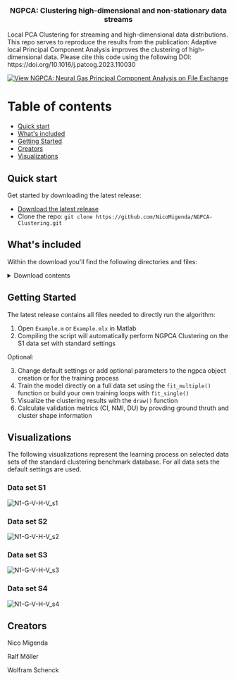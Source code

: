 <h3 align="center">NGPCA: Clustering high-dimensional and non-stationary data streams</h3>
Local PCA Clustering for streaming and high-dimensional data distributions. 
This repo serves to reproduce the results from the publication: Adaptive local Principal Component Analysis improves the clustering of high-dimensional data.
Please cite this code using the following DOI: https://doi.org/10.1016/j.patcog.2023.110030

[![View NGPCA: Neural Gas Principal Component Analysis on File Exchange](https://www.mathworks.com/matlabcentral/images/matlab-file-exchange.svg)](https://de.mathworks.com/matlabcentral/fileexchange/154316-ngpca-neural-gas-principal-component-analysis)

# Table of contents
- [Quick start](#quick-start)
- [What's included](#whats-included)
- [Getting Started](#getting-started)
- [Creators](#creators)
- [Visualizations](#visualizations)

## Quick start

Get started by downloading the latest release:

- [Download the latest release](https://github.com/NicoMigenda/NGPCA-Clustering/archive/refs/tags/NGPCA.zip)
- Clone the repo: `git clone https://github.com/NicoMigenda/NGPCA-Clustering.git`

## What's included

Within the download you'll find the following directories and files:

<details>
  <summary>Download contents</summary>

  ```text
  |-- Example_stationary.m
  |-- Example_stationary.mlx
  |-- README.md
  |-- Results
  |   `-- gif
  |       |-- s1_G_AR_S_V.gif
  |       |-- s2_G_AR_S_V.gif
  |       |-- s3_G_AR_S_V.gif
  |       `-- s4_G_AR_S_V.gif
  |-- data
  |   `-- s1.mat
  `-- ngpca
    |-- NGPCA.m
    |-- drawunits.m
    |-- eforrlsa.m
    |-- init.m
    |-- normalizedmi.m
    |-- plot_ellipse.m
    |-- potentialFunction.m
    |-- update.m
    |-- validate_CI.m
    `-- validate_NMI_DU.m

  ```
</details>

## Getting Started

The latest release contains all files needed to directly run the algorithm:

1. Open `Example.m` or `Example.mlx` in Matlab
2. Compiling the script will automatically perform NGPCA Clustering on the S1 data set with standard settings

Optional:

3. Change default settings or add optional parameters to the ngpca object creation or for the training process
4. Train the model directly on a full data set using the `fit_multiple()` function or build your own training loops with `fit_single()`
5. Visualize the clustering results with the `draw()` function
6. Calculate validation metrics (CI, NMI, DU) by provding ground thruth and cluster shape information

## Visualizations
The following visualizations represent the learning process on selected data sets of the standard clustering benchmark database. For all data sets the default settings are used.
### Data set S1
![N1-G-V-H-V_s1](https://github.com/NicoMigenda/NGPCA-Clustering/blob/main/Results/gif/s1_G_AR_S_V.gif)
### Data set S2
![N1-G-V-H-V_s2](https://github.com/NicoMigenda/NGPCA-Clustering/blob/main/Results/gif/s2_G_AR_S_V.gif)
### Data set S3
![N1-G-V-H-V_s3](https://github.com/NicoMigenda/NGPCA-Clustering/blob/main/Results/gif/s3_G_AR_S_V.gif)
### Data set S4
![N1-G-V-H-V_s4](https://github.com/NicoMigenda/NGPCA-Clustering/blob/main/Results/gif/s4_G_AR_S_V.gif)

## Creators

Nico Migenda

Ralf Möller

Wolfram Schenck
